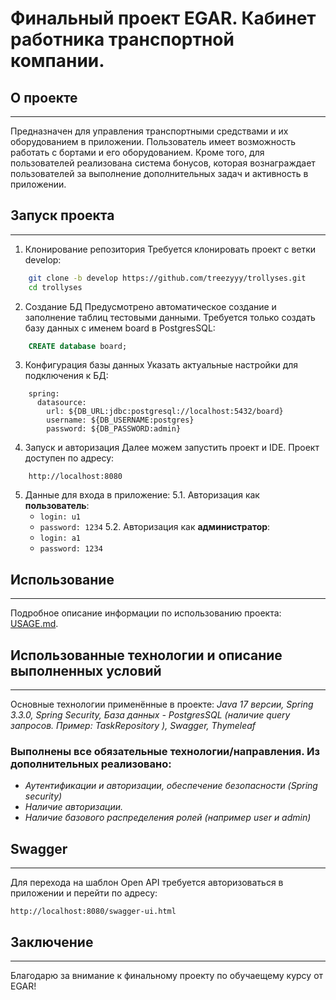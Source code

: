 # Финальный проект EGAR. Кабинет работника транспортной компании.

## О проекте
---
Предназначен для управления транспортными средствами и их оборудованием в приложении. Пользователь имеет возможность работать с бортами и его оборудованием. Кроме того, для пользователей реализована система бонусов, которая вознаграждает пользователей за выполнение дополнительных задач и активность в приложении.

## Запуск проекта

---
1. Клонирование репозитория
   Требуется клонировать проект с ветки develop:
``` bash
	git clone -b develop https://github.com/treezyyy/trollyses.git 
	cd trollyses 
```
2. Создание БД
   Предусмотрено автоматическое создание и заполнение таблиц тестовыми данными. Требуется только создать базу данных с именем board в PostgresSQL:
```sql
	CREATE database board;
```
3. Конфигурация базы данных
   Указать актуальные настройки для подключения к БД:
```
	spring:  
	  datasource:  
	    url: ${DB_URL:jdbc:postgresql://localhost:5432/board}  
	    username: ${DB_USERNAME:postgres}  
	    password: ${DB_PASSWORD:admin}
```
4. Запуск и авторизация
   Далее можем запустить проект и IDE. Проект доступен по адресу:
```
	http://localhost:8080
```
5. Данные для входа в приложение:
   5.1. Авторизация как **пользователь**:
   - `login: u1`
   - `password: 1234`
   5.2. Авторизация как **администратор**:
   - `login: a1`
   - `password: 1234`

## Использование
---
Подробное описание информации по использованию проекта: [USAGE.md](./USAGE.md).

## Использованные технологии и описание выполненных условий
---

Основные технологии применённые в проекте:
*Java 17 версии, Spring 3.3.0, Spring Security, База данных - PostgresSQL (наличие query запросов. Пример: TaskRepository ), Swagger, Thymeleaf*
### Выполнены все обязательные технологии/направления. Из дополнительных реализовано:
- *Аутентификации и авторизации, обеспечение безопасности (Spring security)*
- *Наличие авторизации.*
- *Наличие базового распределения ролей (например user и admin)*

## Swagger
---
Для перехода на шаблон Open API требуется авторизоваться в приложении и перейти по адресу:
```
http://localhost:8080/swagger-ui.html
```

## Заключение
---
Благодарю за внимание к финальному проекту по обучаещему курсу от EGAR!
